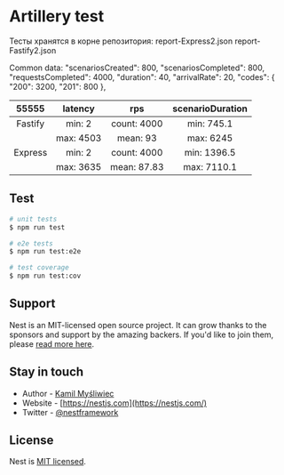 # Artillery test

Тесты хранятся в корне репозитория:
report-Express2.json
report-Fastify2.json


Common data:
 "scenariosCreated": 800,
  "scenariosCompleted": 800,
  "requestsCompleted": 4000,
  "duration": 40,
  "arrivalRate": 20,
    "codes": {
      "200": 3200,
      "201": 800
    },


| 55555   |  latency    |   rps          |scenarioDuration |
| :---:   |  :---:      |    :---:       | :---:           |
| Fastify |    min: 2   | count: 4000    | min: 745.1      |
|         | max: 4503   |  mean: 93      | max: 6245       |
| Express |    min: 2   | count: 4000    | min: 1396.5      |
|         | max: 3635   |  mean: 87.83   | max: 7110.1       |

## Test

```bash
# unit tests
$ npm run test

# e2e tests
$ npm run test:e2e

# test coverage
$ npm run test:cov
```

## Support

Nest is an MIT-licensed open source project. It can grow thanks to the sponsors and support by the amazing backers. If you'd like to join them, please [read more here](https://docs.nestjs.com/support).

## Stay in touch

- Author - [Kamil Myśliwiec](https://kamilmysliwiec.com)
- Website - [https://nestjs.com](https://nestjs.com/)
- Twitter - [@nestframework](https://twitter.com/nestframework)

## License

Nest is [MIT licensed](LICENSE).
